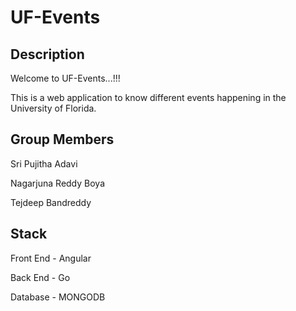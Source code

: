 
# UF-Events




##  Description
Welcome to UF-Events...!!!

This is a web application to know different events happening in the University of Florida.


## Group Members
Sri Pujitha Adavi

Nagarjuna Reddy Boya

Tejdeep Bandreddy
## Stack
Front End - Angular

Back End - Go

Database - MONGODB
